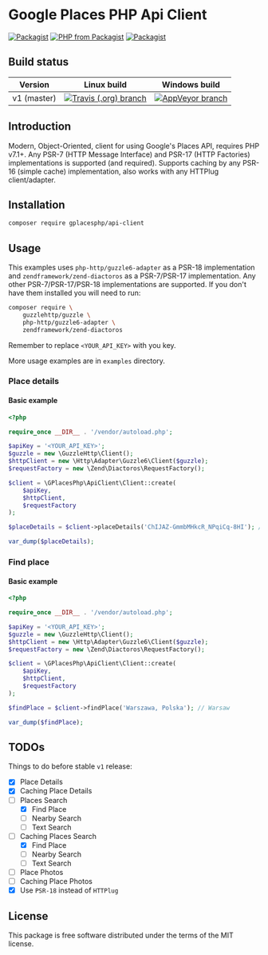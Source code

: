 # Google Places PHP Api Client

[![Packagist](https://img.shields.io/packagist/v/gplacesphp/api-client.svg?style=flat-square)](https://packagist.org/packages/gplacesphp/api-client)
[![PHP from Packagist](https://img.shields.io/packagist/php-v/gplacesphp/api-client.svg?style=flat-square)](https://packagist.org/packages/gplacesphp/api-client)
[![Packagist](https://img.shields.io/packagist/dt/gplacesphp/api-client.svg?style=flat-square)](https://packagist.org/packages/gplacesphp/api-client)

## Build status

|Version|Linux build|Windows build|
|---|---|---|
|v1 (master)|[![Travis (.org) branch](https://img.shields.io/travis/gplacesphp/api-client/master.svg?style=flat-square)](https://travis-ci.org/gplacesphp/api-client)|[![AppVeyor branch](https://img.shields.io/appveyor/ci/PabloKowalczyk/api-client/master.svg?style=flat-square)](https://ci.appveyor.com/project/PabloKowalczyk/api-client)

## Introduction

Modern, Object-Oriented, client for using Google's Places API, requires PHP v7.1+.
Any PSR-7 (HTTP Message Interface) and PSR-17 (HTTP Factories) implementations is supported (and required).
Supports caching by any PSR-16 (simple cache) implementation,
also works with any HTTPlug client/adapter.

## Installation

```bash
composer require gplacesphp/api-client
```

## Usage

This examples uses `php-http/guzzle6-adapter` as a PSR-18 implementation
and `zendframework/zend-diactoros` as a PSR-7/PSR-17 implementation.
Any other PSR-7/PSR-17/PSR-18 implementations are supported.
If you don't have them installed you will need to run:

```bash
composer require \
    guzzlehttp/guzzle \
    php-http/guzzle6-adapter \
    zendframework/zend-diactoros
```

Remember to replace `<YOUR_API_KEY>` with you key. 

More usage examples are in `examples` directory.

### Place details

#### Basic example

```php
<?php

require_once __DIR__ . '/vendor/autoload.php';

$apiKey = '<YOUR_API_KEY>';
$guzzle = new \GuzzleHttp\Client();
$httpClient = new \Http\Adapter\Guzzle6\Client($guzzle);
$requestFactory = new \Zend\Diactoros\RequestFactory();

$client = \GPlacesPhp\ApiClient\Client::create(
    $apiKey,
    $httpClient,
    $requestFactory
);

$placeDetails = $client->placeDetails('ChIJAZ-GmmbMHkcR_NPqiCq-8HI'); // Warsaw

var_dump($placeDetails);

```

### Find place

#### Basic example

```php
<?php

require_once __DIR__ . '/vendor/autoload.php';

$apiKey = '<YOUR_API_KEY>';
$guzzle = new \GuzzleHttp\Client();
$httpClient = new \Http\Adapter\Guzzle6\Client($guzzle);
$requestFactory = new \Zend\Diactoros\RequestFactory();

$client = \GPlacesPhp\ApiClient\Client::create(
    $apiKey,
    $httpClient,
    $requestFactory
);

$findPlace = $client->findPlace('Warszawa, Polska'); // Warsaw

var_dump($findPlace);

```

## TODOs

Things to do before stable `v1` release:

- [x] Place Details
- [x] Caching Place Details
- [ ] Places Search
    - [x] Find Place
    - [ ] Nearby Search
    - [ ] Text Search
- [ ] Caching Places Search
    - [x] Find Place
    - [ ] Nearby Search
    - [ ] Text Search
- [ ] Place Photos
- [ ] Caching Place Photos
- [x] Use `PSR-18` instead of `HTTPlug`

## License
This package is free software distributed under the terms of the MIT license.

